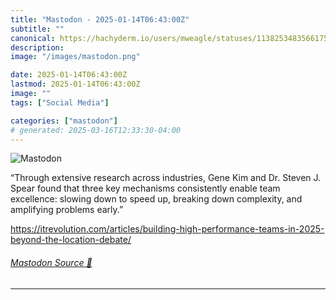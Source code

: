 ```yaml
---
title: "Mastodon - 2025-01-14T06:43:00Z"
subtitle: ""
canonical: https://hachyderm.io/users/mweagle/statuses/113825348356617556
description:
image: "/images/mastodon.png"

date: 2025-01-14T06:43:00Z
lastmod: 2025-01-14T06:43:00Z
image: ""
tags: ["Social Media"]

categories: ["mastodon"]
# generated: 2025-03-16T12:33:30-04:00
---
```

![Mastodon](/images/mastodon.png)

<p>“Through extensive research across industries, Gene Kim and Dr. Steven J. Spear found that three key mechanisms consistently enable team excellence: slowing down to speed up, breaking down complexity, and amplifying problems early.”</p><p><a href="https://itrevolution.com/articles/building-high-performance-teams-in-2025-beyond-the-location-debate/" target="_blank" rel="nofollow noopener noreferrer" translate="no"><span class="invisible">https://</span><span class="ellipsis">itrevolution.com/articles/buil</span><span class="invisible">ding-high-performance-teams-in-2025-beyond-the-location-debate/</span></a></p>


###### [Mastodon Source 🐘](https://hachyderm.io/@mweagle/113825348356617556)

___
